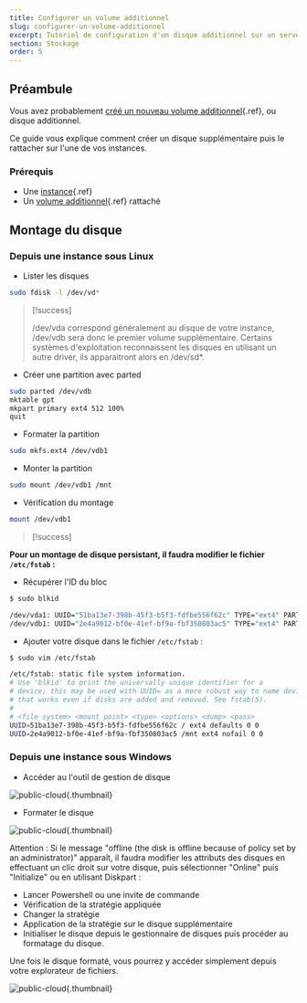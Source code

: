 ```yaml
---
title: Configurer un volume additionnel
slug: configurer-un-volume-additionnel
excerpt: Tutoriel de configuration d'un disque additionnel sur un serveur cloud dans l'offre Public Cloud
section: Stockage
order: 5
---
```



## Préambule
Vous avez probablement [créé un nouveau volume additionnel](../){.ref}, ou disque additionnel.

Ce guide vous explique comment créer un disque supplémentaire puis le rattacher sur l'une de vos instances.


### Prérequis
- Une [instance](../){.ref}
- Un [volume additionnel](../){.ref} rattaché


## Montage du disque

### Depuis une instance sous Linux
- Lister les disques

```bash
sudo fdisk -l /dev/vd*
```



> [!success]
>
> /dev/vda correspond généralement au disque de votre instance, /dev/vdb sera
> donc le premier volume supplémentaire.
> Certains systèmes d'exploitation reconnaissent les disques en utilisant un
> autre driver, ils apparaitront alors en /dev/sd*.
> 

- Créer une partition avec parted

```bash
sudo parted /dev/vdb
mktable gpt
mkpart primary ext4 512 100%
quit
```

- Formater la partition

```bash
sudo mkfs.ext4 /dev/vdb1
```

- Monter la partition

```bash
sudo mount /dev/vdb1 /mnt
```

- Vérification du montage

```bash
mount /dev/vdb1
```

> [!success]

**Pour un montage de disque persistant, il faudra modifier le fichier `/etc/fstab` :**

- Récupérer l'ID du bloc

```bash
$ sudo blkid

/dev/vda1: UUID="51ba13e7-398b-45f3-b5f3-fdfbe556f62c" TYPE="ext4" PARTUUID="000132ff-01"
/dev/vdb1: UUID="2e4a9012-bf0e-41ef-bf9a-fbf350803ac5" TYPE="ext4" PARTUUID="95c4adcc-01"
```

- Ajouter votre disque dans le fichier `/etc/fstab` :

```bash
$ sudo vim /etc/fstab

/etc/fstab: static file system information.
# Use 'blkid' to print the universally unique identifier for a
# device; this may be used with UUID= as a more robust way to name devices
# that works even if disks are added and removed. See fstab(5).
#
# <file system> <mount point> <type> <options> <dump> <pass>
UUID=51ba13e7-398b-45f3-b5f3-fdfbe556f62c / ext4 defaults 0 0
UUID=2e4a9012-bf0e-41ef-bf9a-fbf350803ac5 /mnt ext4 nofail 0 0
```

### Depuis une instance sous Windows
- Accéder au l'outil de gestion de disque

![public-cloud](images/2736.png){.thumbnail}

- Formater le disque

![public-cloud](images/2737.png){.thumbnail}


Attention : Si le message "offline (the disk is offline because of policy set by an administrator)" apparaît, il faudra modifier les attributs des disques en effectuant un clic droit sur votre disque, puis sélectionner "Online" puis "Initialize" ou en utilisant Diskpart :

- Lancer Powershell ou une invite de commande
- Vérification de la stratégie appliquée
- Changer la stratégie
- Application de la stratégie sur le disque supplémentaire
- Initialiser le disque depuis le gestionnaire de disques puis procéder au formatage du disque.

Une fois le disque formaté, vous pourrez y accéder simplement depuis votre explorateur de fichiers.


![public-cloud](images/2738.png){.thumbnail}
